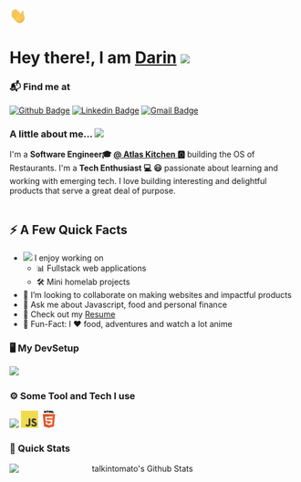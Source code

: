 <img width="30px" margin="0px" src="https://raw.githubusercontent.com/ABSphreak/ABSphreak/master/gifs/Hi.gif">
<h1>Hey there!, I am <a href="https://github.com/talkintomato">Darin</a> <img height="30px" src="https://emojis.slackmojis.com/emojis/images/1531849430/4246/blob-sunglasses.gif?1531849430"></h1>
</h1>

### 📬 Find me at
[![Github Badge](http://img.shields.io/badge/-Github-black?style=flat-square&logo=github&link=https://github.com/talkintomato/)](https://github.com/talkintomato/) 
[![Linkedin Badge](https://img.shields.io/badge/-LinkedIn-blue?style=flat-square&logo=Linkedin&logoColor=white&link=https://www.linkedin.com/in/darinloh/)](https://www.linkedin.com/in/darinloh)
[![Gmail Badge](https://img.shields.io/badge/-Gmail-d14836?style=flat-square&logo=Gmail&logoColor=white&link=mailto:darinloh@gmail.com)](mailto:darinloh@gmail.com)


### A little about me...  <img src="https://media.giphy.com/media/VgCDAzcKvsR6OM0uWg/giphy.gif" width="50"> 
I'm a **Software Engineer🎓 [@ Atlas Kitchen 🅾️](https://www.atlas.kitchen/)** building the OS of Restaurants. I'm a **Tech Enthusiast 💻 😃** passionate about learning and working with emerging tech. I love building interesting and delightful products that serve a great deal of purpose. <br/><br/>




## ⚡️ A Few Quick Facts

- <img src="https://media.giphy.com/media/WUlplcMpOCEmTGBtBW/giphy.gif" width="30">  I enjoy working on
  - 📊 Fullstack web applications
  - 🛠 Mini homelab projects
- 👯 I’m looking to collaborate on making websites and impactful products
- 💬 Ask me about Javascript, food and personal finance
- 📙 Check out my [Resume](https://www.linkedin.com/in/darinloh/)
- 🎉 Fun-Fact: I ❤️ food, adventures and watch a lot anime

  
### 🖥️ My DevSetup
<img src="https://img.shields.io/badge/Spotify-555555.svg?&style=flat-square&logo=spotify&logoColor=1ED760"> 

### ⚙️ Some Tool and Tech I use
<code><img height="30" src="https://avatars0.githubusercontent.com/u/1525981?s=200&v=4"></code>
<code><img height="30" src="https://raw.githubusercontent.com/github/explore/80688e429a7d4ef2fca1e82350fe8e3517d3494d/topics/javascript/javascript.png"></code>
<code><img height="30" src="https://raw.githubusercontent.com/github/explore/80688e429a7d4ef2fca1e82350fe8e3517d3494d/topics/html/html.png"></code>



### 🚀 Quick Stats
<p align="center">
<img width="450" align="left" src="https://github-readme-stats-defcon27.vercel.app/api?username=talkintomato&show_icons=true&line_height=21&theme=react" alt="talkintomato's Github Stats" />
</p>
